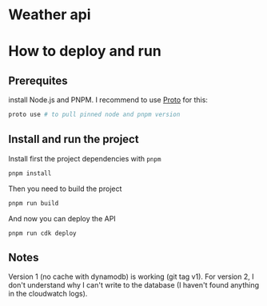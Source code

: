 # Weather api

# How to deploy and run

## Prerequites

install Node.js and PNPM. I recommend to use [Proto](https://moonrepo.dev/proto) for this:
```sh
proto use # to pull pinned node and pnpm version
```

## Install and run the project

Install first the project dependencies with `pnpm`
```sh
pnpm install
```

Then you need to build the project
```sh
pnpm run build
```

And now you can deploy the API
```
pnpm run cdk deploy
```

## Notes

Version 1 (no cache with dynamodb) is working (git tag v1).
For version 2, I don't understand why I can't write to the database (I haven't found anything in the cloudwatch logs).
